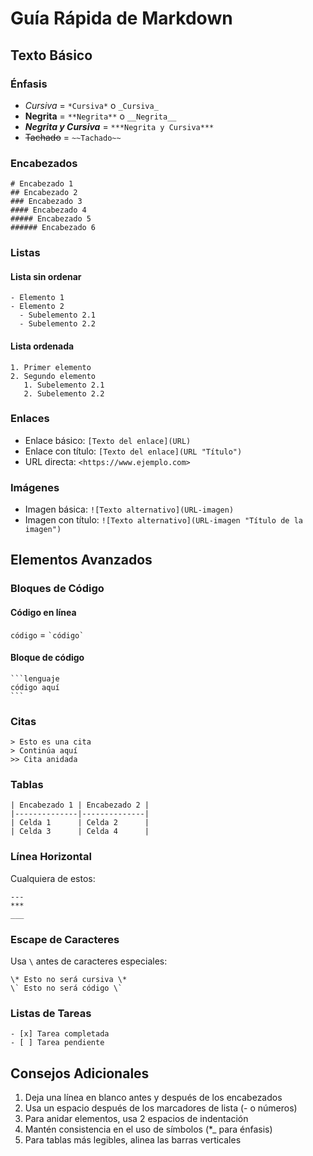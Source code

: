 # Guía Rápida de Markdown

## Texto Básico

### Énfasis
- *Cursiva* = `*Cursiva*` o `_Cursiva_`
- **Negrita** = `**Negrita**` o `__Negrita__`
- ***Negrita y Cursiva*** = `***Negrita y Cursiva***`
- ~~Tachado~~ = `~~Tachado~~`

### Encabezados
```
# Encabezado 1
## Encabezado 2
### Encabezado 3
#### Encabezado 4
##### Encabezado 5
###### Encabezado 6
```

### Listas

#### Lista sin ordenar
```
- Elemento 1
- Elemento 2
  - Subelemento 2.1
  - Subelemento 2.2
```

#### Lista ordenada
```
1. Primer elemento
2. Segundo elemento
   1. Subelemento 2.1
   2. Subelemento 2.2
```

### Enlaces
- Enlace básico: `[Texto del enlace](URL)`
- Enlace con título: `[Texto del enlace](URL "Título")`
- URL directa: `<https://www.ejemplo.com>`

### Imágenes
- Imagen básica: `![Texto alternativo](URL-imagen)`
- Imagen con título: `![Texto alternativo](URL-imagen "Título de la imagen")`

## Elementos Avanzados

### Bloques de Código
#### Código en línea
`código` = `` `código` ``

#### Bloque de código
````
```lenguaje
código aquí
```
````

### Citas
```
> Esto es una cita
> Continúa aquí
>> Cita anidada
```

### Tablas
```
| Encabezado 1 | Encabezado 2 |
|--------------|--------------|
| Celda 1      | Celda 2      |
| Celda 3      | Celda 4      |
```

### Línea Horizontal
Cualquiera de estos:
```
---
***
___
```

### Escape de Caracteres
Usa `\` antes de caracteres especiales:
```
\* Esto no será cursiva \*
\` Esto no será código \`
```

### Listas de Tareas
```
- [x] Tarea completada
- [ ] Tarea pendiente
```

## Consejos Adicionales

1. Deja una línea en blanco antes y después de los encabezados
2. Usa un espacio después de los marcadores de lista (- o números)
3. Para anidar elementos, usa 2 espacios de indentación
4. Mantén consistencia en el uso de símbolos (*_ para énfasis)
5. Para tablas más legibles, alinea las barras verticales
